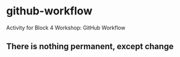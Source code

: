 # github-workflow
Activity for Block 4 Workshop: GitHub Workflow
 ## There is nothing permanent, except change
 
